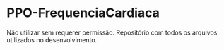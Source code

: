 # PPO-FrequenciaCardiaca
Não utilizar sem requerer permissão. Repositório com todos os arquivos utilizados no desenvolvimento.
